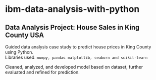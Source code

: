 # ibm-data-analysis-with-python
## Data Analysis Project: House Sales in King County USA

Guided data analysis case study to predict house prices in King County using Python.  
Libraries used: `numpy, pandas matplotlib, seaborn and scikit-learn`  


Cleaned, analyzed, and developed model based on dataset, further evaluated and refined for prediction.
